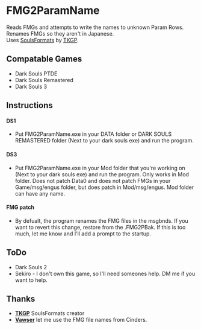 # FMG2ParamName  
 Reads FMGs and attempts to write the names to unknown Param Rows.  
 Renames FMGs so they aren't in Japanese.  
 Uses [SoulsFormats](https://github.com/JKAnderson/SoulsFormats) by [TKGP](https://github.com/JKAnderson/).  
 
 ## Compatable Games  
 * Dark Souls PTDE  
 * Dark Souls Remastered  
 * Dark Souls 3  
 
 ## Instructions  
 #### DS1  
 * Put FMG2ParamName.exe in your DATA folder or DARK SOULS REMASTERED folder (Next to your dark souls exe) and run the program.  
 #### DS3  
 * Put FMG2ParamName.exe in your Mod folder that you're working on (Next to your dark souls exe) and run the program. Only works in Mod folder. Does not patch Data0 and does not patch FMGs in your Game/msg/engus folder, but does patch in Mod/msg/engus. Mod folder can have any name.  
 #### FMG patch  
 * By defualt, the program renames the FMG files in the msgbnds. If you want to revert this change, restore from the .FMG2PBak. If this is too much, let me know and I'll add a prompt to the startup.  

 ## ToDo  
 * Dark Souls 2  
 * Sekiro - I don't own this game, so I'll need someones help. DM me if you want to help.  

## Thanks
* **[TKGP](https://github.com/JKAnderson/)** SoulsFormats creator  
* **[Vawser](https://github.com/vawser)** let me use the FMG file names from Cinders.  
